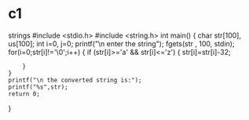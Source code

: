 # c1
strings
#include <stdio.h>
#include <string.h>
int main()
{
    char str[100], us[100];
    int i=0, j=0;
    printf("\n enter the string");
    fgets(str , 100, stdin);
    for(i=0;str[i]!='\0';i++)
    {
        if (str[i]>='a' && str[i]<='z')
        {
            str[i]=str[i]-32;
            
        }
    }
    printf("\n the converted string is:");
    printf("%s",str);
    return 0;
}
    

